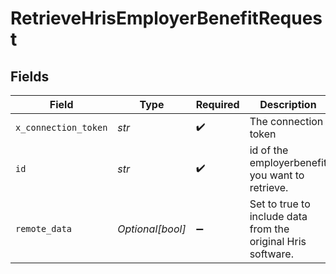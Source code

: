 # RetrieveHrisEmployerBenefitRequest


## Fields

| Field                                                        | Type                                                         | Required                                                     | Description                                                  |
| ------------------------------------------------------------ | ------------------------------------------------------------ | ------------------------------------------------------------ | ------------------------------------------------------------ |
| `x_connection_token`                                         | *str*                                                        | :heavy_check_mark:                                           | The connection token                                         |
| `id`                                                         | *str*                                                        | :heavy_check_mark:                                           | id of the employerbenefit you want to retrieve.              |
| `remote_data`                                                | *Optional[bool]*                                             | :heavy_minus_sign:                                           | Set to true to include data from the original Hris software. |